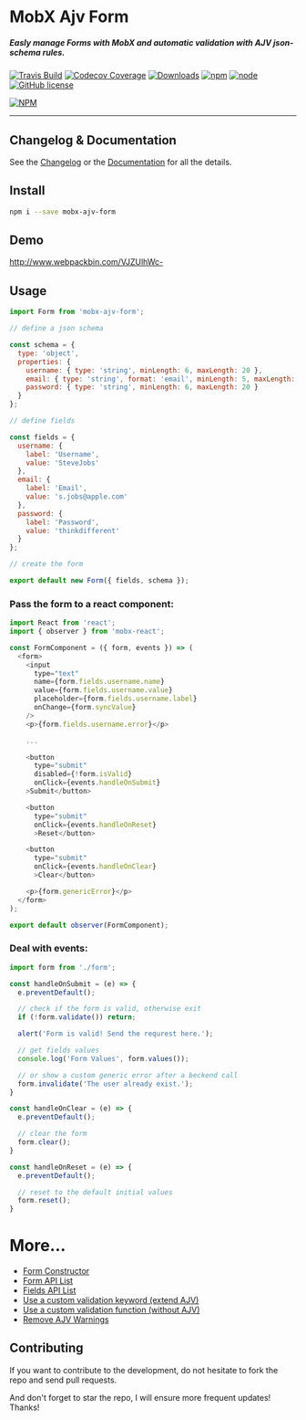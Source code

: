 # MobX Ajv Form

##### Easly manage Forms with MobX and automatic validation with AJV json-schema rules.

[![Travis Build](https://img.shields.io/travis/foxhound87/mobx-ajv-form.svg)](https://travis-ci.org/foxhound87/mobx-ajv-form)
[![Codecov Coverage](https://img.shields.io/codecov/c/github/foxhound87/mobx-ajv-form/master.svg)](https://codecov.io/gh/foxhound87/mobx-ajv-form)
[![Downloads](https://img.shields.io/npm/dt/mobx-ajv-form.svg)]()
[![npm](https://img.shields.io/npm/v/mobx-ajv-form.svg)]()
[![node](https://img.shields.io/node/v/mobx-ajv-form.svg)]()
[![GitHub license](https://img.shields.io/github/license/foxhound87/mobx-ajv-form.svg)]()

[![NPM](https://nodei.co/npm/mobx-ajv-form.png?downloads=true&downloadRank=true&stars=true)](https://nodei.co/npm/mobx-ajv-form/)

---

## Changelog & Documentation
See the [Changelog](https://github.com/foxhound87/mobx-ajv-form/blob/master/CHANGELOG.md) or the [Documentation](https://github.com/foxhound87/mobx-ajv-form/blob/master/DOCUMENTATION.md) for all the details.

## Install

```bash
npm i --save mobx-ajv-form
```

## Demo

http://www.webpackbin.com/VJZUlhWc-

## Usage

```javascript
import Form from 'mobx-ajv-form';

// define a json schema

const schema = {
  type: 'object',
  properties: {
    username: { type: 'string', minLength: 6, maxLength: 20 },
    email: { type: 'string', format: 'email', minLength: 5, maxLength: 20 },
    password: { type: 'string', minLength: 6, maxLength: 20 }
  }
};

// define fields

const fields = {
  username: {
    label: 'Username',
    value: 'SteveJobs'
  },
  email: {
    label: 'Email',
    value: 's.jobs@apple.com'
  },
  password: {
    label: 'Password',
    value: 'thinkdifferent'
  }
};

// create the form

export default new Form({ fields, schema });
```

### Pass the form to a react component:

```javascript
import React from 'react';
import { observer } from 'mobx-react';

const FormComponent = ({ form, events }) => (
  <form>
    <input
      type="text"
      name={form.fields.username.name}
      value={form.fields.username.value}
      placeholder={form.fields.username.label}
      onChange={form.syncValue}
    />
    <p>{form.fields.username.error}</p>

    ...

    <button
      type="submit"
      disabled={!form.isValid}
      onClick={events.handleOnSubmit}
    >Submit</button>

    <button
      type="submit"
      onClick={events.handleOnReset}
      >Reset</button>

    <button
      type="submit"
      onClick={events.handleOnClear}
      >Clear</button>

    <p>{form.genericError}</p>
  </form>
);

export default observer(FormComponent);
````

### Deal with events:

```javascript
import form from './form';

const handleOnSubmit = (e) => {
  e.preventDefault();

  // check if the form is valid, otherwise exit
  if (!form.validate()) return;

  alert('Form is valid! Send the requrest here.');

  // get fields values
  console.log('Form Values', form.values());

  // or show a custom generic error after a beckend call
  form.invalidate('The user already exist.');
}

const handleOnClear = (e) => {
  e.preventDefault();

  // clear the form
  form.clear();
}

const handleOnReset = (e) => {
  e.preventDefault();

  // reset to the default initial values
  form.reset();
}
```

# More...

- [Form Constructor](https://github.com/foxhound87/mobx-ajv-form/blob/master/DOCUMENTATION.md#form-constructor)
- [Form API List](https://github.com/foxhound87/mobx-ajv-form/blob/master/DOCUMENTATION.md#form-api)
- [Fields API List](https://github.com/foxhound87/mobx-ajv-form/blob/master/DOCUMENTATION.md#fields-api)
- [Use a custom validation keyword (extend AJV)](https://github.com/foxhound87/mobx-ajv-form/blob/master/DOCUMENTATION.md#custom-validation-keywords-extend-ajv)
- [Use a custom validation function (without AJV)](https://github.com/foxhound87/mobx-ajv-form/blob/master/DOCUMENTATION.md#custom-validation-functions-without-ajv)
- [Remove AJV Warnings](https://github.com/foxhound87/mobx-ajv-form/blob/master/DOCUMENTATION.md#remove-ajv-warnings)

## Contributing

If you want to contribute to the development, do not hesitate to fork the repo and send pull requests.

And don't forget to star the repo, I will ensure more frequent updates! Thanks!
